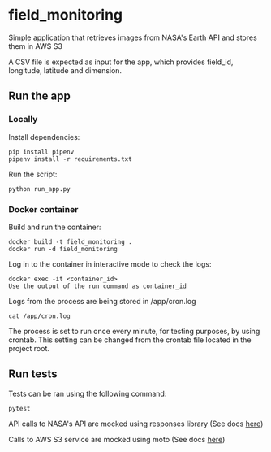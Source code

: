 # field_monitoring

Simple application that retrieves images from NASA's Earth API and stores them in AWS S3

A CSV file is expected as input for the app, which provides field_id, longitude, latitude and dimension.


## Run the app
### Locally
Install dependencies:
```
pip install pipenv
pipenv install -r requirements.txt
```

Run the script:
```
python run_app.py
```


### Docker container

Build and run the container:
```
docker build -t field_monitoring .
docker run -d field_monitoring
```
Log in to the container in interactive mode to check the logs:
```
docker exec -it <container_id>
Use the output of the run command as container_id
```

Logs from the process are being stored in /app/cron.log
```
cat /app/cron.log
```

The process is set to run once every minute, for testing purposes, by using crontab.
This setting can be changed from the crontab file located in the project root.


## Run tests

Tests can be ran using the following command:
```
pytest
```
API calls to NASA's API are mocked using responses library (See docs [here](https://pypi.org/project/responses/))

Calls to AWS S3 service are mocked using moto (See docs [here](https://docs.getmoto.org))

